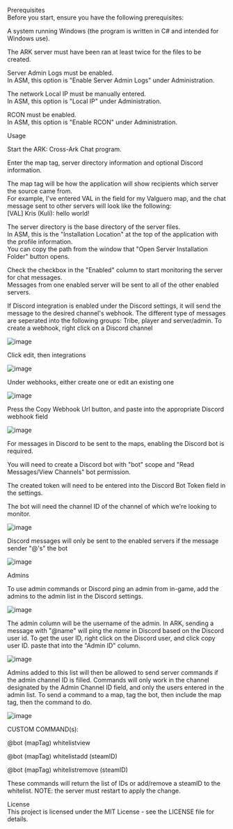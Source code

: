 Prerequisites  
Before you start, ensure you have the following prerequisites:  

A system running Windows (the program is written in C# and intended for Windows use).  

The ARK server must have been ran at least twice for the files to be created.  

Server Admin Logs must be enabled.  
  In ASM, this option is "Enable Server Admin Logs" under Administration.  
  
The network Local IP must be manually entered.  
  In ASM, this option is "Local IP" under Administration.  
  
RCON must be enabled.  
  In ASM, this option is "Enable RCON" under Administration.  

  
Usage  

Start the ARK: Cross-Ark Chat program.  

Enter the map tag, server directory information and optional Discord information.  

The map tag will be how the application will show recipients which server the source came from.  
  For example, I've entered VAL in the field for my Valguero map, and the chat message sent to other servers will look like the following:  
  [VAL] Kris (Kuli): hello world!  

The server directory is the base directory of the server files.  
  In ASM, this is the "Installation Location" at the top of the application with the profile information.  
    You can copy the path from the window that "Open Server Installation Folder" button opens.  
    
Check the checkbox in the "Enabled" column to start monitoring the server for chat messages.  
  Messages from one enabled server will be sent to all of the other enabled servers.

If Discord integration is enabled under the Discord settings, it will send the message to the desired channel's
  webhook. The different type of messages are seperated into the following groups: Tribe, player and server/admin.
  To create a webhook, right click on a Discord channel
  
  ![image](https://github.com/Kulisujin/Ark-Survival-Evolved-Cross-Ark-Chat/assets/58023791/577f0541-28f6-4896-9e40-96aca3be6d86)
    
  Click edit, then integrations
    
  ![image](https://github.com/Kulisujin/Ark-Survival-Evolved-Cross-Ark-Chat/assets/58023791/aebf9080-5554-419e-9ad3-7ad05cdbb0b1)
    
  Under webhooks, either create one or edit an existing one
    
  ![image](https://github.com/Kulisujin/Ark-Survival-Evolved-Cross-Ark-Chat/assets/58023791/7f5b4512-dbb6-4e5f-a6ee-41057ccac2ee)
    
  Press the Copy Webhook Url button, and paste into the appropriate Discord webhook field
    
  ![image](https://github.com/Kulisujin/Ark-Survival-Evolved-Cross-Ark-Chat/assets/58023791/472c086a-ff0e-4617-a52c-516a071b6312)
    
  For messages in Discord to be sent to the maps, enabling the Discord bot is required.

  You will need to create a Discord bot with "bot" scope and "Read Messages/View Channels" bot permission.
  
  The created token will need to be entered into the Discord Bot Token field in the settings.
  
  The bot will need the channel ID of the channel of which we're looking to monitor.
    
  ![image](https://github.com/Kulisujin/Ark-Survival-Evolved-Cross-Ark-Chat/assets/58023791/577f0541-28f6-4896-9e40-96aca3be6d86)
      
  Discord messages will only be sent to the enabled servers if the message sender "@'s" the bot
    
  ![image](https://github.com/Kulisujin/Ark-Survival-Evolved-Cross-Ark-Chat/assets/58023791/117ec912-876e-4d8a-b83f-f012b1d36789)
      
Admins

  To use admin commands or Discord ping an admin from in-game, add the admins to the admin list in the Discord settings.
  
  ![image](https://github.com/Kulisujin/Ark-Survival-Evolved-Cross-Ark-Chat/assets/58023791/1f4bbe6c-8219-44c2-87b7-d2b0323643a0)
  
  The admin column will be the username of the admin. In ARK, sending a message with "@name" will ping the *name* in Discord based on the
    Discord user id.
    To get the user ID, right click on the Discord user, and click copy user ID. paste that into the "Admin ID" column.
    
  ![image](https://github.com/Kulisujin/Ark-Survival-Evolved-Cross-Ark-Chat/assets/58023791/ee5df732-110e-48e3-9f3c-b23e44635cfe)
    
  Admins added to this list will then be allowed to send server commands if the admin channel ID is filled.
  Commands will only work in the channel designated by the Admin Channel ID field, and only the users entered in the admin list.
  To send a command to a map, tag the bot, then include the map tag, then the command to do.
  
  ![image](https://github.com/Kulisujin/Ark-Survival-Evolved-Cross-Ark-Chat/assets/58023791/237aab41-5fd1-456d-96ce-e2e58e55fa40)
  
CUSTOM COMMAND(s):

  @bot (mapTag) whitelistview
  
  @bot (mapTag) whitelistadd (steamID)
  
  @bot (mapTag) whitelistremove (steamID)

  These commands will return the list of IDs or add/remove a steamID to the whitelist. NOTE: the server must restart to apply the change.
  
License  
This project is licensed under the MIT License - see the LICENSE file for details.  
